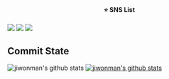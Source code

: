 #### <center>⭐ SNS List</center>
<a href="https://coddingjiwon.tistory.com/" target="_blank"><img src="https://img.shields.io/badge/Tistory-248BFB?style=flat-square&logo=Thingiverse&logoColor=white"/></a>
<a href="https://www.instagram.com/ji._.onee/" target="_blank"><img src="https://img.shields.io/badge/instargram-E4405F?style=flat-square&logo=Instagram&logoColor=white"/></a>
<a href="mailto:kusa1230@naver.com" target="_blank"><img src="https://img.shields.io/badge/Email-03C75A?style=flat-square&logo=Naver&logoColor=white"/></a>

## Commit State
![jiwonman's github stats](https://github-readme-stats.vercel.app/api?username=jiwonman&show_icons=true)
[![jiwonman's github stats](https://github-readme-stats.vercel.app/api/top-langs/?username=jiwonman&show_icons=true&hide_border=true&title_color=004386&icon_color=004386&layout=compact)](https://github.com/jiwonman)
